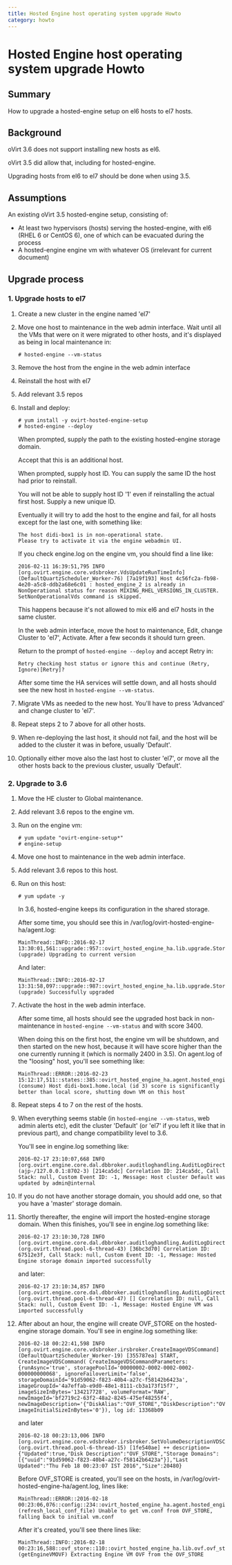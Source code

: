 ```yaml
---
title: Hosted Engine host operating system upgrade Howto
category: howto
---
```


# Hosted Engine host operating system upgrade Howto

## Summary

How to upgrade a hosted-engine setup on el6 hosts to el7 hosts.

## Background

oVirt 3.6 does not support installing new hosts as el6.

oVirt 3.5 did allow that, including for hosted-engine.

Upgrading hosts from el6 to el7 should be done when using 3.5.

## Assumptions

An existing oVirt 3.5 hosted-engine setup, consisting of:

* At least two hypervisors (hosts) serving the hosted-engine, with el6 (RHEL 6 or CentOS 6), one of which can be evacuated during the process
* A hosted-engine engine vm with whatever OS (irrelevant for current document)

## Upgrade process

### 1. Upgrade hosts to el7

1. Create a new cluster in the engine named 'el7'

2. Move one host to maintenance in the web admin interface.
Wait until all the VMs that were on it were migrated to other hosts, and it's displayed as being in local maintenance in:

   ```
   # hosted-engine --vm-status
   ```

3. Remove the host from the engine in the web admin interface

4. Reinstall the host with el7

5. Add relevant 3.5 repos

6. Install and deploy:

   ```
   # yum install -y ovirt-hosted-engine-setup
   # hosted-engine --deploy
   ```

   When prompted, supply the path to the existing hosted-engine storage domain.

   Accept that this is an additional host.

   When prompted, supply host ID. You can supply the same ID the host had prior to reinstall.

   You will not be able to supply host ID '1' even if reinstalling the actual first host. Supply a new unique ID.

   Eventually it will try to add the host to the engine and fail, for all hosts except for the last one, with something like:

   ```
   The host didi-box1 is in non-operational state.
   Please try to activate it via the engine webadmin UI.
   ```

   If you check engine.log on the engine vm, you should find a line like:

   ```
   2016-02-11 16:39:51,795 INFO  [org.ovirt.engine.core.vdsbroker.VdsUpdateRunTimeInfo] (DefaultQuartzScheduler_Worker-76) [7a19f193] Host 4c56fc2a-fb98-4e20-a5c8-ddb2a68e6c01 : hosted_engine_2 is already in NonOperational status for reason MIXING_RHEL_VERSIONS_IN_CLUSTER. SetNonOperationalVds command is skipped.
   ```

   This happens because it's not allowed to mix el6 and el7 hosts in the same cluster.

   In the web admin interface, move the host to maintenance, Edit, change Cluster to 'el7', Activate. After a few seconds it should turn green.

   Return to the prompt of `hosted-engine --deploy` and accept Retry in:

   ```
   Retry checking host status or ignore this and continue (Retry, Ignore)[Retry]?
   ```

   After some time the HA services will settle down, and all hosts should see the new host in `hosted-engine --vm-status`.

7. Migrate VMs as needed to the new host. You'll have to press 'Advanced' and change cluster to 'el7'.

8. Repeat steps 2 to 7 above for all other hosts.

9. When re-deploying the last host, it should not fail, and the host will be added to the cluster it was in before, usually 'Default'.

10. Optionally either move also the last host to cluster 'el7', or move all the other hosts back to the previous cluster, usually 'Default'.

### 2. Upgrade to 3.6

1. Move the HE cluster to Global maintenance.

2. Add relevant 3.6 repos to the engine vm.

3. Run on the engine vm:

   ```
   # yum update "ovirt-engine-setup*"
   # engine-setup
   ```

4. Move one host to maintenance in the web admin interface.

5. Add relevant 3.6 repos to this host.

6. Run on this host:

   ```
   # yum update -y
   ```

   In 3.6, hosted-engine keeps its configuration in the shared storage.

   After some time, you should see this in /var/log/ovirt-hosted-engine-ha/agent.log:

   ```
   MainThread::INFO::2016-02-17 13:30:01,561::upgrade::957::ovirt_hosted_engine_ha.lib.upgrade.StorageServer::(upgrade) Upgrading to current version
   ```

   And later:

   ```
   MainThread::INFO::2016-02-17 13:31:58,097::upgrade::987::ovirt_hosted_engine_ha.lib.upgrade.StorageServer::(upgrade) Successfully upgraded
   ```

7. Activate the host in the web admin interface.

   After some time, all hosts should see the upgraded host back in non-maintenance in `hosted-engine --vm-status` and with score 3400.

   When doing this on the first host, the engine vm will be shutdown, and then started on the new host, because it will have score higher than the one currently running it (which is normally 2400 in 3.5). On agent.log of the "loosing" host, you'll see something like:

   ```
   MainThread::ERROR::2016-02-23 15:12:17,511::states::385::ovirt_hosted_engine_ha.agent.hosted_engine.HostedEngine::(consume) Host didi-box1.home.local (id 3) score is significantly better than local score, shutting down VM on this host
   ```

8. Repeat steps 4 to 7 on the rest of the hosts.

9. When everything seems stable (in `hosted-engine --vm-status`, web admin alerts etc), edit the cluster 'Default' (or 'el7' if you left it like that in previous part), and change compatibility level to 3.6.

   You'll see in engine.log something like:

   ```
   2016-02-17 23:10:07,668 INFO  [org.ovirt.engine.core.dal.dbbroker.auditloghandling.AuditLogDirector] (ajp-/127.0.0.1:8702-3) [214ca5dc] Correlation ID: 214ca5dc, Call Stack: null, Custom Event ID: -1, Message: Host cluster Default was updated by admin@internal
   ```

10. If you do not have another storage domain, you should add one, so that you have a 'master' storage domain.

11. Shortly thereafter, the engine will import the hosted-engine storage domain. When this finishes, you'll see in engine.log something like:

    ```
    2016-02-17 23:10:30,728 INFO  [org.ovirt.engine.core.dal.dbbroker.auditloghandling.AuditLogDirector] (org.ovirt.thread.pool-6-thread-43) [36bc3d70] Correlation ID: 67512e3f, Call Stack: null, Custom Event ID: -1, Message: Hosted Engine storage domain imported successfully
    ```

    and later:

    ```
    2016-02-17 23:10:34,857 INFO  [org.ovirt.engine.core.dal.dbbroker.auditloghandling.AuditLogDirector] (org.ovirt.thread.pool-6-thread-47) [] Correlation ID: null, Call Stack: null, Custom Event ID: -1, Message: Hosted Engine VM was imported successfully
    ```

12. After about an hour, the engine will create OVF_STORE on the hosted-engine storage domain. You'll see in engine.log something like:

    ```
    2016-02-18 00:22:41,598 INFO  [org.ovirt.engine.core.vdsbroker.irsbroker.CreateImageVDSCommand] (DefaultQuartzScheduler_Worker-19) [355787ea] START, CreateImageVDSCommand( CreateImageVDSCommandParameters:{runAsync='true', storagePoolId='00000002-0002-0002-0002-000000000068', ignoreFailoverLimit='false', storageDomainId='91d59062-f823-40b4-a27c-f58142b6423a', imageGroupId='4a7effab-e9d0-48e1-8111-cb3a173f15f7', imageSizeInBytes='134217728', volumeFormat='RAW', newImageId='bf2719c2-63f2-48a2-8245-475ef48255f4', newImageDescription='{"DiskAlias":"OVF_STORE","DiskDescription":"OVF_STORE"}', imageInitialSizeInBytes='0'}), log id: 13368b09
    ```

    and later

    ```
    2016-02-18 00:23:13,006 INFO  [org.ovirt.engine.core.vdsbroker.irsbroker.SetVolumeDescriptionVDSCommand] (org.ovirt.thread.pool-6-thread-15) [1fe540ae] ++ description={"Updated":true,"Disk Description":"OVF_STORE","Storage Domains":[{"uuid":"91d59062-f823-40b4-a27c-f58142b6423a"}],"Last Updated":"Thu Feb 18 00:23:07 IST 2016","Size":20480}
    ```

    Before OVF_STORE is created, you'll see on the hosts, in /var/log/ovirt-hosted-engine-ha/agent.log, lines like:

    ```
    MainThread::ERROR::2016-02-18 00:23:06,076::config::234::ovirt_hosted_engine_ha.agent.hosted_engine.HostedEngine.config::(refresh_local_conf_file) Unable to get vm.conf from OVF_STORE, falling back to initial vm.conf
    ```

    After it's created, you'll see there lines like:

    ```
    MainThread::INFO::2016-02-18 00:23:16,588::ovf_store::110::ovirt_hosted_engine_ha.lib.ovf.ovf_store.OVFStore::(getEngineVMOVF) Extracting Engine VM OVF from the OVF_STORE
    ```
